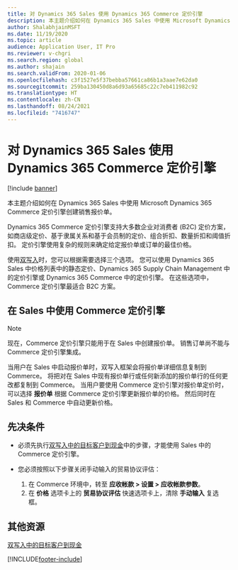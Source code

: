 ```yaml
---
title: 对 Dynamics 365 Sales 使用 Dynamics 365 Commerce 定价引擎
description: 本主题介绍如何在 Dynamics 365 Sales 中使用 Microsoft Dynamics 365 Commerce 定价引擎创建销售报价单。
author: ShalabhjainMSFT
ms.date: 11/19/2020
ms.topic: article
audience: Application User, IT Pro
ms.reviewer: v-chgri
ms.search.region: global
ms.author: shajain
ms.search.validFrom: 2020-01-06
ms.openlocfilehash: c3f1527e5f37bebba57661ca86b1a3aae7e62da0
ms.sourcegitcommit: 259ba130450d8a6d93a65685c22c7eb411982c92
ms.translationtype: HT
ms.contentlocale: zh-CN
ms.lasthandoff: 08/24/2021
ms.locfileid: "7416747"
---
```

# <a name="use-the-dynamics-365-commerce-pricing-engine-with-dynamics-365-sales"></a>对 Dynamics 365 Sales 使用 Dynamics 365 Commerce 定价引擎

[!include [banner](../../includes/banner.md)]

本主题介绍如何在 Dynamics 365 Sales 中使用 Microsoft Dynamics 365 Commerce 定价引擎创建销售报价单。

Dynamics 365 Commerce 定价引擎支持大多数企业对消费者 (B2C) 定价方案，如商店级定价、基于隶属关系和基于会员制的定价、组合折扣、数量折扣和阈值折扣。 定价引擎使用复杂的规则来确定给定报价单或订单的最佳价格。

使用[双写入](./dual-write-overview.md)时，您可以根据需要选择三个选项。 您可以使用 Dynamics 365 Sales 中价格列表中的静态定价、Dynamics 365 Supply Chain Management 中的定价引擎或 Dynamics 365 Commerce 中的定价引擎。 在这些选项中，Commerce 定价引擎最适合 B2C 方案。

## <a name="use-the-commerce-pricing-engine-in-sales"></a>在 Sales 中使用 Commerce 定价引擎

> [!NOTE]
> 现在，Commerce 定价引擎只能用于在 Sales 中创建报价单。 销售订单尚不能与 Commerce 定价引擎集成。

当用户在 Sales 中启动报价单时，双写入框架会将报价单详细信息复制到 Commerce。 将把对在 Sales 中现有报价单行或任何新添加的报价单行的任何更改都复制到 Commerce。 当用户要使用 Commerce 定价引擎对报价单定价时，可以选择 **报价单** 根据 Commerce 定价引擎更新报价单的价格。 然后同时在 Sales 和 Commerce 中自动更新价格。

## <a name="prerequisites"></a>先决条件

- 必须先执行[双写入中的目标客户到现金](./dual-write-prospect-to-cash.md)中的步骤，才能使用 Sales 中的 Commerce 定价引擎。
- 您必须按照以下步骤关闭手动输入的贸易协议评估：

    1. 在 Commerce 环境中，转至 **应收帐款 \> 设置 \> 应收帐款参数**。
    1. 在 **价格** 选项卡上的 **贸易协议评估** 快速选项卡上，清除 **手动输入** 复选框。

## <a name="additional-resources"></a>其他资源

[双写入中的目标客户到现金](./dual-write-prospect-to-cash.md)


[!INCLUDE[footer-include](../../../../includes/footer-banner.md)]